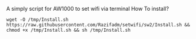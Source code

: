 A simply script for AW1000 to set wifi via terminal
How To install?

```
wget -O /tmp/Install.sh https://raw.githubusercontent.com/Razifadm/setwifi/sw2/Install.sh && chmod +x /tmp/Install.sh && sh /tmp/Install.sh
```

